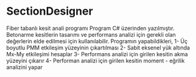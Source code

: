 # SectionDesigner
Fiber tabanlı kesit anali programı
Program C# üzerinden yazılmıştır. 
Betonarme kesitlerin tasarımı ve performans analizi için gerekli olan değerlerin elde edilmesi için kullanılabilir.
Programın yapabildikleri,
1- Üç boyutlu PMM etkileşim yüzeyinin çıkartılması
2- Sabit eksenel yük altında Mx-My etkileşimi hesaplar
3- Performans analizi için girilen kesitin akma yüzeyini çıkarır
4- Performan analizi için girilen kesitin moment - eğrilik analizini yapar
